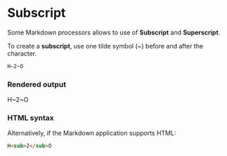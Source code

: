# Subscript

Some Markdown processors allows to use of **Subscript** and **Superscript**.

To create a **subscript**, use one tilde symbol (~) before and after the
character.
```md
H~2~O
```

### Rendered output

H~2~O

### HTML syntax

Alternatively, if the Markdown application supports HTML:
```md
H<sub>2</sub>O
```
